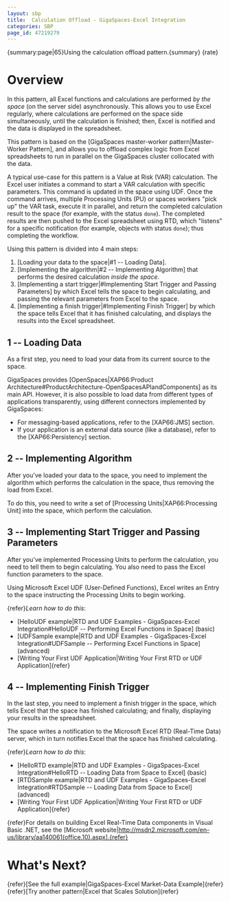 ```yaml
---
layout: sbp
title:  Calculation Offload - GigaSpaces-Excel Integration
categories: SBP
page_id: 47219279
---
```


{summary:page|65}Using the calculation offload pattern.{summary}
{rate}

# Overview

In this pattern, all Excel functions and calculations are performed *by the space* (on the server side) asynchronously. This allows you to use Excel regularly, where calculations are performed on the space side simultaneously, until the calculation is finished; then, Excel is notified and the data is displayed in the spreadsheet.

This pattern is based on the [GigaSpaces master-worker pattern|Master-Worker Pattern], and allows you to offload complex logic from Excel spreadsheets to run in parallel on the GigaSpaces cluster collocated with the data.

A typical use-case for this pattern is a Value at Risk (VAR) calculation. The Excel user initiates a command to start a VAR calculation with specific parameters. This command is updated in the space using UDF. Once the command arrives, multiple Processing Units (PU) or spaces workers "pick up" the VAR task, execute it in parallel, and return the completed calculation result to the space (for example, with the status `done`). The completed results are then pushed to the Excel spreadsheet using RTD, which "listens" for a specific notification (for example, objects with status `done`); thus completing the workflow.

Using this pattern is divided into 4 main steps:
1. [Loading your data to the space|#1 -- Loading Data].
2. [Implementing the algorithm|#2 -- Implementing Algorithm] that performs the desired calculation *inside the space*.
3. [Implementing a start trigger|#Implementing Start Trigger and Passing Parameters] by which Excel tells the space to begin calculating, and passing the relevant parameters from Excel to the space.
4. [Implementing a finish trigger|#Implementing Finish Trigger] by which the space tells Excel that it has finished calculating, and displays the results into the Excel spreadsheet.

## 1 -- Loading Data

As a first step, you need to load your data from its current source to the space.

GigaSpaces provides [OpenSpaces|XAP66:Product Architecture#ProductArchitecture-OpenSpacesAPIandComponents] as its main API. However, it is also possible to load data from different types of applications transparently, using different connectors implemented by GigaSpaces:
- For messaging-based applications, refer to the [XAP66:JMS] section.
- If your application is an external data source (like a database), refer to the [XAP66:Persistency] section.

## 2 -- Implementing Algorithm

After you've loaded your data to the space, you need to implement the algorithm which performs the calculation in the space, thus removing the load from Excel.

To do this, you need to write a set of [Processing Units|XAP66:Processing Unit] into the space, which perform the calculation.

## 3 -- Implementing Start Trigger and Passing Parameters

After you've implemented Processing Units to perform the calculation, you need to tell them to begin calculating. You also need to pass the Excel function parameters to the space.

Using Microsoft Excel UDF (User-Defined Functions), Excel writes an Entry to the space instructing the Processing Units to begin working.

{refer}*Learn how to do this*:
- [HelloUDF example|RTD and UDF Examples - GigaSpaces-Excel Integration#HelloUDF -- Performing Excel Functions in Space] (basic)
- [UDFSample example|RTD and UDF Examples - GigaSpaces-Excel Integration#UDFSample -- Performing Excel Functions in Space] (advanced)
- [Writing Your First UDF Application|Writing Your First RTD or UDF Application]{refer}

## 4 -- Implementing Finish Trigger

In the last step, you need to implement a finish trigger in the space, which tells Excel that the space has finished calculating; and finally, displaying your results in the spreadsheet.

The space writes a notification to the Microsoft Excel RTD (Real-Time Data) server, which in turn notifies Excel that the space has finished calculating.

{refer}*Learn how to do this*:
- [HelloRTD example|RTD and UDF Examples - GigaSpaces-Excel Integration#HelloRTD -- Loading Data from Space to Excel] (basic)
- [RTDSample example|RTD and UDF Examples - GigaSpaces-Excel Integration#RTDSample -- Loading Data from Space to Excel] (advanced)
- [Writing Your First UDF Application|Writing Your First RTD or UDF Application]{refer}

{refer}For details on building Excel Real-Time Data components in Visual Basic .NET, see the [Microsoft website|http://msdn2.microsoft.com/en-us/library/aa140061(office.10).aspx].{refer}

# What's Next?

{refer}[See the full example|GigaSpaces-Excel Market-Data Example]{refer}
{refer}[Try another pattern|Excel that Scales Solution]{refer}